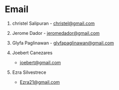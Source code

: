 # Email

  1. christel Salipuran
    - christel@gmail.com

  2. Jerome Dador
    - jeromedador@gmail.com

  3. Glyfa Paglinawan
    - glyfapaglinawan@gmail.com

  4. Joebert Canezares
     - joebert@gmail.com

  5. Ezra Silvestrece
     - Ezra21@gmail.com


